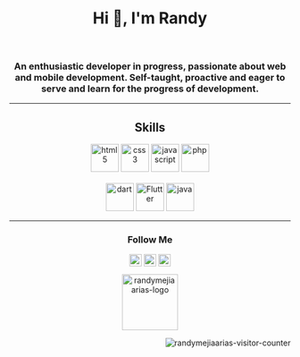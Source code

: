 <!-- Header  -->
<h1 align="center">Hi 👋, I'm Randy</h1>
<!-- Profile pic  -->
<br>
<!-- Description -->
<h3 align="center">An enthusiastic developer in progress, passionate about web and mobile development. Self-taught, proactive and eager to serve and learn for the progress of development.</h3>
<hr>

<!-- Skills -->
<h2 align="center"> Skills </h2>
<p align="center">
  <img src="https://devicons.github.io/devicon/devicon.git/icons/html5/html5-original-wordmark.svg" alt="html5" width="50" height="50"/>
  <img src="https://devicons.github.io/devicon/devicon.git/icons/css3/css3-original-wordmark.svg" alt="css3" width="50" height="50"/>
  <img src="https://www.vectorlogo.zone/logos/javascript/javascript-icon.svg" alt="javascript" width="50" height="50"/>
  <img src="https://www.vectorlogo.zone/logos/php/php-icon.svg" alt="php" width="50" height="50"/>
  <br>
  <br>
  <img src="https://www.vectorlogo.zone/logos/dartlang/dartlang-icon.svg" alt="dart" width="50" height="50"/>
  <img src="https://www.vectorlogo.zone/logos/flutterio/flutterio-icon.svg" alt="Flutter" width="50" height="50"/>
  <img src="https://www.vectorlogo.zone/logos/java/java-icon.svg" alt="java" width="50" height="50"/>
</p>
<hr>

<!-- Social Media -->
<h3 align="center"> Follow Me </h3>
<p align="center">
<a href="https://twitter.com/randymejiaarias" target="_blank"><img align="center" src="https://cdn.jsdelivr.net/npm/simple-icons@3.0.1/icons/twitter.svg" alt="randymejiaarias" height="22" width="22" /></a>
<a href="https://instagram.com/randymejiaarias_" target="_blank"><img align="center" src="https://cdn.jsdelivr.net/npm/simple-icons@3.0.1/icons/instagram.svg" alt="randymejiaarias" height="22" width="22" /></a>
<a href="https://www.linkedin.com/in/randy-m-363268174/" target="_blank"><img align="center" src="https://cdn.jsdelivr.net/npm/simple-icons@3.0.1/icons/linkedin.svg" alt="randymejiaarias" height="22" width="22" /></a>
</p>
<p align="center"><img align=center src="https://user-images.githubusercontent.com/42918668/90352120-0109c880-e008-11ea-9481-6383f16f22c2.png" alt="randymejiaarias-logo" width="100" height="100"></p>


<!-- Visitor counter -->
<p align="right"> <img src="https://komarev.com/ghpvc/?username=randymejiaarias&color=00153F" alt="randymejiaarias-visitor-counter" /> </p>

